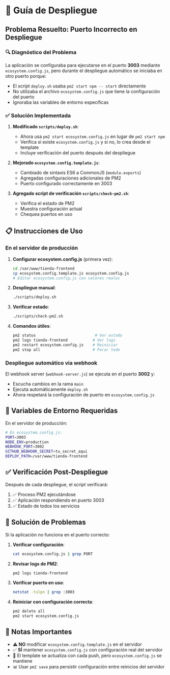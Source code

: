 # 🚀 Guía de Despliegue

## Problema Resuelto: Puerto Incorrecto en Despliegue

### 🔍 Diagnóstico del Problema

La aplicación se configuraba para ejecutarse en el puerto **3003** mediante `ecosystem.config.js`, pero durante el despliegue automático se iniciaba en otro puerto porque:

- El script `deploy.sh` usaba `pm2 start npm -- start` directamente
- No utilizaba el archivo `ecosystem.config.js` que tiene la configuración del puerto
- Ignoraba las variables de entorno específicas

### ✅ Solución Implementada

1. **Modificado `scripts/deploy.sh`**:
   - Ahora usa `pm2 start ecosystem.config.js` en lugar de `pm2 start npm`
   - Verifica si existe `ecosystem.config.js` y si no, lo crea desde el template
   - Incluye verificación del puerto después del despliegue

2. **Mejorado `ecosystem.config.template.js`**:
   - Cambiado de sintaxis ES6 a CommonJS (`module.exports`)
   - Agregadas configuraciones adicionales de PM2
   - Puerto configurado correctamente en 3003

3. **Agregado script de verificación `scripts/check-pm2.sh`**:
   - Verifica el estado de PM2
   - Muestra configuración actual
   - Chequea puertos en uso

## 📋 Instrucciones de Uso

### En el servidor de producción

1. **Configurar ecosystem.config.js** (primera vez):

   ```bash
   cd /var/www/tienda-frontend
   cp ecosystem.config.template.js ecosystem.config.js
   # Editar ecosystem.config.js con valores reales
   ```

2. **Despliegue manual**:

   ```bash
   ./scripts/deploy.sh
   ```

3. **Verificar estado**:

   ```bash
   ./scripts/check-pm2.sh
   ```

4. **Comandos útiles**:

   ```bash
   pm2 status                          # Ver estado
   pm2 logs tienda-frontend           # Ver logs
   pm2 restart ecosystem.config.js    # Reiniciar
   pm2 stop all                       # Parar todo
   ```

### Despliegue automático via webhook

El webhook server (`webhook-server.js`) se ejecuta en el puerto **3002** y:

- Escucha cambios en la rama `main`
- Ejecuta automáticamente `deploy.sh`
- Ahora respetará la configuración de puerto en `ecosystem.config.js`

## 🔧 Variables de Entorno Requeridas

En el servidor de producción:

```bash
# En ecosystem.config.js:
PORT=3003
NODE_ENV=production
WEBHOOK_PORT=3002
GITHUB_WEBHOOK_SECRET=tu_secret_aqui
DEPLOY_PATH=/var/www/tienda-frontend
```

## ✅ Verificación Post-Despliegue

Después de cada despliegue, el script verificará:

1. ✅ Proceso PM2 ejecutándose
2. ✅ Aplicación respondiendo en puerto 3003
3. ✅ Estado de todos los servicios

## 🚨 Solución de Problemas

Si la aplicación no funciona en el puerto correcto:

1. **Verificar configuración**:

   ```bash
   cat ecosystem.config.js | grep PORT
   ```

2. **Revisar logs de PM2**:

   ```bash
   pm2 logs tienda-frontend
   ```

3. **Verificar puerto en uso**:

   ```bash
   netstat -tulpn | grep :3003
   ```

4. **Reiniciar con configuración correcta**:

   ```bash
   pm2 delete all
   pm2 start ecosystem.config.js
   ```

## 📝 Notas Importantes

- ⚠️ **NO** modificar `ecosystem.config.template.js` en el servidor
- ✅ **SÍ** mantener `ecosystem.config.js` con configuración real del servidor  
- 🔄 El template se actualiza con cada push, pero `ecosystem.config.js` se mantiene
- 📊 Usar `pm2 save` para persistir configuración entre reinicios del servidor
